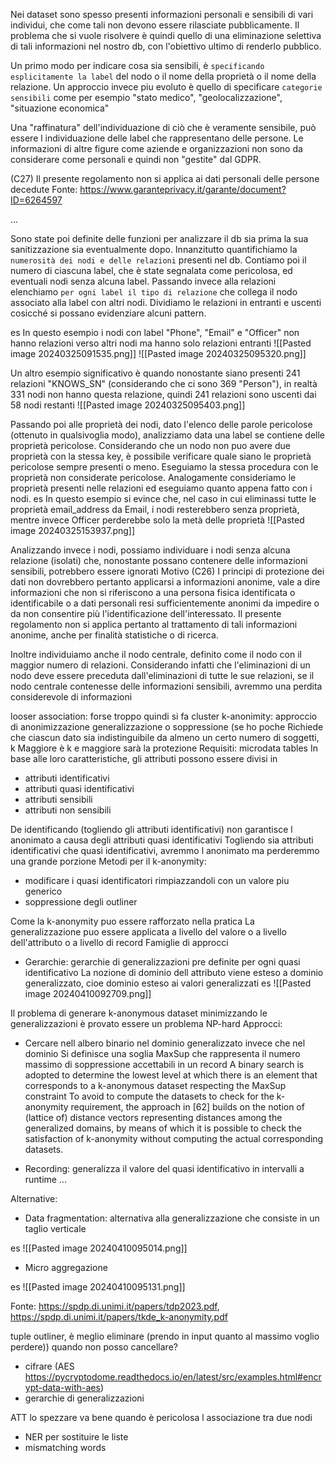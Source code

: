 Nei dataset sono spesso presenti informazioni personali e sensibili di vari individui, che come tali non devono essere rilasciate pubblicamente.
Il problema che si vuole risolvere è quindi quello di una eliminazione selettiva di tali informazioni nel nostro db, con l'obiettivo ultimo di renderlo pubblico.

Un primo modo per indicare cosa sia sensibili, è `specificando esplicitamente la label` del nodo o il nome della proprietà o il nome della relazione.
Un approccio invece piu evoluto è quello di specificare `categorie sensibili` come per esempio "stato medico", "geolocalizzazione", "situazione economica"

Una "raffinatura" dell'individuazione di ciò che è veramente sensibile, può essere l individuazione delle label che rappresentano delle persone. Le informazioni di altre figure come aziende e organizzazioni non sono da considerare come personali e quindi non "gestite" dal GDPR.


(C27) Il presente regolamento non si applica ai dati personali delle persone decedute
Fonte: https://www.garanteprivacy.it/garante/document?ID=6264597

...

Sono state poi definite delle funzioni per analizzare il db sia prima la sua sanitizzazione sia eventualmente dopo.
Innanzitutto quantifichiamo la `numerosità dei nodi e delle relazioni` presenti nel db.
Contiamo poi il numero di ciascuna label, che è state segnalata come pericolosa, ed eventuali nodi senza alcuna label. 
Passando invece alla relazioni elenchiamo `per ogni label il tipo di relazione` che collega il nodo associato alla label con altri nodi. Dividiamo le relazioni in entranti e uscenti cosicché si possano evidenziare alcuni pattern. 

es
In questo esempio i nodi con label "Phone", "Email" e "Officer" non hanno relazioni verso altri nodi ma hanno solo relazioni entranti 
![[Pasted image 20240325091535.png]]
![[Pasted image 20240325095320.png]]

Un altro esempio significativo è quando nonostante siano presenti 241 relazioni "KNOWS_SN" (considerando che ci sono 369 "Person"), in realtà 331 nodi non hanno questa relazione, quindi 241 relazioni sono uscenti dai 58 nodi restanti
![[Pasted image 20240325095403.png]]

Passando poi alle proprietà dei nodi, dato l'elenco delle parole pericolose (ottenuto in qualsivoglia modo), analizziamo data una label se contiene delle proprietà pericolose.
Considerando che un nodo non puo avere due proprietà con la stessa key, è possibile verificare quale siano le proprietà pericolose sempre presenti o meno.
Eseguiamo la stessa procedura con le proprietà non considerate pericolose. 
Analogamente consideriamo le proprietà presenti nelle relazioni ed eseguiamo quanto appena fatto con i nodi.
es
In questo esempio si evince che, nel caso in cui eliminassi tutte le proprietà email_address da Email, i nodi resterebbero senza proprietà, mentre invece Officer perderebbe solo la metà delle proprietà
![[Pasted image 20240325153937.png]]

Analizzando invece i nodi, possiamo individuare i nodi senza alcuna relazione (isolati) che, nonostante possano contenere delle informazioni sensibili, potrebbero essere ignorati
Motivo
(C26) I principi di protezione dei dati non dovrebbero pertanto applicarsi a informazioni anonime, vale a dire informazioni che non si riferiscono a una persona fisica identificata o identificabile o a dati personali resi sufficientemente anonimi da impedire o da non consentire più l'identificazione dell'interessato. Il presente regolamento non si applica pertanto al trattamento di tali informazioni anonime, anche per finalità statistiche o di ricerca.

Inoltre individuiamo anche il nodo centrale, definito come il nodo con il maggior numero di relazioni. Considerando infatti che l'eliminazioni di un nodo deve essere preceduta dall'eliminazioni di tutte le sue relazioni, se il nodo centrale contenesse delle informazioni sensibili, avremmo una perdita considerevole di informazioni

looser association: forse troppo quindi si fa cluster 
k-anonimity: approccio di anonimizzazione generalizzazione o soppressione (se ho poche 
Richiede che ciascun dato sia indistinguibile da almeno un certo numero di soggetti, k
Maggiore è k e maggiore sarà la protezione
Requisiti: microdata tables 
In base alle loro caratteristiche, gli attributi possono essere divisi in
- attributi identificativi
- attributi quasi identificativi
- attributi sensibili
- attributi non sensibili

De identificando (togliendo gli attributi identificativi) non garantisce l anonimato a causa degli attributi quasi identificativi
Togliendo sia attributi identificativi che quasi identificativi, avremmo l anonimato ma perderemmo una grande porzione 
Metodi per il k-anonymity:
- modificare i quasi identificatori rimpiazzandoli con un valore piu generico
- soppressione degli outliner

Come la k-anonymity puo essere rafforzato nella pratica
La generalizzazione puo essere applicata a livello del valore o a livello dell'attributo o a livello di record
Famiglie di approcci
- Gerarchie: gerarchie di generalizzazioni pre definite per ogni quasi identificativo
La nozione di dominio dell attributo viene esteso a dominio generalizzato, cioe dominio esteso ai valori generalizzati
es
![[Pasted image 20240410092709.png]]

Il problema di generare k-anonymous dataset minimizzando le generalizzazioni è provato essere un problema NP-hard
Approcci:
- Cercare nell albero binario nel dominio generalizzato invece che nel dominio
Si definisce una soglia MaxSup che rappresenta il numero massimo di soppressione accettabili in un record
A binary search is adopted to determine the lowest level at which there is an element that corresponds to a k-anonymous dataset respecting the MaxSup constraint
To avoid to compute the datasets to check for the k-anonymity requirement, the approach in [62] builds on the notion of (lattice of) distance vectors representing distances among the generalized domains, by means of which it is possible to check the satisfaction of k-anonymity without computing the actual corresponding datasets.

- Recording: generalizza il valore del quasi identificativo in intervalli a runtime
...

Alternative:
- Data fragmentation: alternativa alla generalizzazione che consiste in un taglio verticale

es
![[Pasted image 20240410095014.png]]
- Micro aggregazione

es
![[Pasted image 20240410095131.png]]


Fonte: https://spdp.di.unimi.it/papers/tdp2023.pdf, https://spdp.di.unimi.it/papers/tkde_k-anonymity.pdf

tuple outliner, è meglio eliminare (prendo in input quanto al massimo voglio perdere))
quando non posso cancellare?
- cifrare (AES https://pycryptodome.readthedocs.io/en/latest/src/examples.html#encrypt-data-with-aes)
- gerarchie di generalizzazioni 


ATT lo spezzare va bene quando è pericolosa l associazione tra due nodi 

- NER per sostituire le liste 
- mismatching words 
